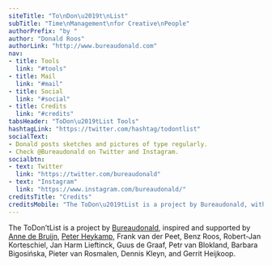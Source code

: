 ```yaml
---
siteTitle: "To\nDon\u2019t\nList"
subTitle: "Time\nManagement\nfor Creative\nPeople"
authorPrefix: "by "
author: "Donald Roos"
authorLink: "http://www.bureaudonald.com"
nav:
- title: Tools
  link: "#tools"
- title: Mail
  link: "#mail"
- title: Social
  link: "#social"
- title: Credits
  link: "#credits"
tabsHeader: "ToDon\u2019tList Tools"
hashtagLink: "https://twitter.com/hashtag/todontlist"
socialText:
- Donald posts sketches and pictures of type regularly.
- Check @Bureaudonald on Twitter and Instagram.
socialbtn:
- text: Twitter
  link: "https://twitter.com/bureaudonald"
- text: "Instagram"
  link: "https://www.instagram.com/bureaudonald/"
creditsTitle: "Credits"
creditsMobile: "The ToDon\u2019tList is a project by Bureaudonald, with the help of many others."
---
```

The ToDon’tList is a project by <a data-scroll href="http://www.bureaudonald.com">Bureaudonald</a>, inspired and supported by <a data-scroll href="">Anne de Bruijn</a>, <a data-scroll href="">Peter Heykamp</a>, Frank van der Peet, Benz Roos, Robert-Jan Korteschiel, Jan Harm Lieftinck, Guus de Graaf, Petr van Blokland, Barbara Bigosińska, Pieter van Rosmalen, Dennis Kleyn, and Gerrit Heijkoop.
